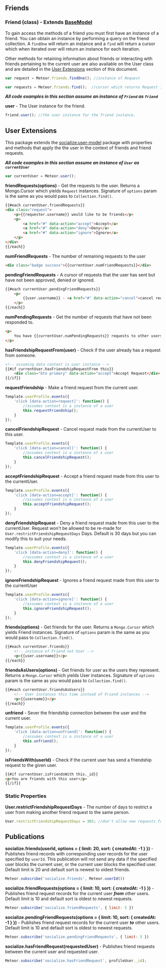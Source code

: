 ## Friends ##

### Friend (class) - Extends [BaseModel](https://github.com/copleykj/socialize-base-model)  ###

To gain access the methods of a friend you must first have an instance of a friend. You can obtain an instance by performing a query on the friend collection. A `findOne` will return an instance and a `find` will return a cursor which when iterated over will return an instance for each iteration.

Other methods for retaining information about friends or interacting with friends pertaining to the current user are also available on the User class and are detailed in the [User Extensions](#user-extensions) section of this document.

```javascript
var request = Meteor.friends.findOne(); //instance of Request

var requests = Meteor.friends.find();  //cursor which returns Request instances
```

_**All code examples in this section assume an instance of `Friend` as `friend`**_

**user** - The User instance for the friend.

```javascript
friend.user(); //the user instance for the friend instance.
```

## User Extensions ##
This package extends the [socialize:user-model](https://github.com/copleykj/socialize-user-model) package with properties and methods that apply the the user in the context of friends and friend requests.

_**All code examples in this section assume an instance of `User` as `currentUser`**_

```javascript
var currentUser = Meteor.user();
```

**friendRequests(options)** - Get the requests to the user. Returns a Mongo.Cursor which yields `Request` instances. Signature of `options` param is the same as you would pass to `Collection.find()`.

```html
{{#each currentUser.friendRequests}}
<div class="request">
    <p>{{requester.username}} would like to be friends</p>
    <p>
        <a href="#" data-action="accept">Accept</a>
        <a href="#" data-action="deny">Deny</a>
        <a href="#" data-action="ignore">Ignore</a>
    </p>
</div>
{{/each}}
```

**numFriendRequests** - The number of remaining requests to the user

```html
<div class="badge success">{{currentUser.numFriendRequests}}</div>
```

**pendingFriendRequests** - A cursor of requests that the user has sent but have not been approved, denied or ignored.

```html
{{#each currentUser.pendingFriendRequests}}
    <p>
        {{user.username}} - <a href="#" data-action="cancel">cancel request</a>
    </p>
{{/each}}
```

**numPendingRequests** - Get the number of requests that have not been responded to.

```html
<p>
    You have {{currentUser.numPendingRequests}} requests to other users pending.
</p>
```

**hasFriendshipRequestFrom(user)** - Check if the user already has a request from someone.

```html
<!-- assuming data context is user instance -->
{{#if currentUser.hasFriendshipRequestFrom this}}
    <div class="btn primary" data-action="accept">Accept Request</div>
{{/if}}

```

**requestFriendship** - Make a friend request from the current user.

```javascript
Template.userProfile.events({
    'click [data-action=request]': function() {
        //assumes context is a instance of a user
        this.requestFriendship();
    }
});
```

**cancelFriendshipRequest** - Cancel request made from the currentUser to this user.

```javascript
Template.userProfile.events({
    'click [data-action=cancel]': function() {
        //assumes context is a instance of a user
        this.cancelFriendshipRequest();
    }
});
```

**acceptFriendshipRequest** - Accept a friend request made from this user to the currentUser.

```javascript
Template.userProfile.events({
    'click [data-action=accept]': function() {
        //assumes context is a instance of a user
        this.acceptFriendshipRequest();
    }
});
```

**denyFriendshipRequest** - Deny a friend request made from this user to the currentUser. Request won't be allowed to be re-made for `User.restrictFriendshipRequestDays` Days. Default is 30 days but you can modify this to suit your needs.

```javascript
Template.userProfile.events({
    'click [data-action=deny]': function() {
        //assumes context is a instance of a user
        this.denyFriendshipRequest();
    }
});
```

**ignoreFriendshipRequest** - Ignores a friend request made from this user to the currentUser

```javascript
Template.userProfile.events({
    'click [data-action=ignore]': function() {
        //assumes context is a instance of a user
        this.ignoreFriendshipRequest();
    }
});
```

**friends(options)** - Get friends for the user. Returns a `Mongo.Cursor` which yields Friend instances. Signature of `options` param is the same as you would pass to `Collection.find()`.

```html
{{#each currentUser.friends}}
    <!-- instance of Friend not User -->
    <p>{{user.username}}</p>
{{/each}}
```

**friendsAsUsers(options)** - Get friends for user as the users they represent. Returns a `Mongo.Cursor` which yields User instances. Signature of `options` param is the same as you would pass to `Collection.find()`.

```html
{{#each currentUser.friendsAsUsers}}
    <!-- User instances this time instead of Friend instances -->
    <p>{{username}}</p>
{{/each}}
```

**unfriend** - Sever the friendship connection between the user and the current user.

```javascript
Template.userProfile.events({
    'click [data-action=unfriend]': function() {
        //assumes context is a instance of a user
        this.unfriend();
    }
});
```

**isFriendsWith(userId)** - Check if the current user has send a friendship request to the given user.

```html
{{#if currentUser.isFriendsWith this._id}}
<p>You are friends with this user</p>
{{/if}}
```

### Static Properties ###

**User.restrictFriendshipRequestDays** - The number of days to restrict a user from making another friend request to the same person.

```javascript
User.restrictFriendshipRequestDays = 365; //don't allow new requests for a year.
```

## Publications ##

**socialize.friends(userId, options = { limit: 20, sort: { createdAt: -1 } })** - Publishes friend records with corresponding user records for the user specified by `userId`. This publication will not send any data if the specified user blocks the current user, or the current user blocks the specified user. Default limit is 20 and default sort is newest to oldest friends.

```javascript
Meteor.subscribe('socialize.friends', Meteor.userId())
```

**socialize.friendRequests(options = { limit: 10, sort: { createdAt: -1 } })** - Publishes friend request records for the current user **_from_** other users. Default limit is 10 and default sort is oldest to newest requests.

```javascript
Meteor.subscribe('socialize.friendRequests', { limit: 5 })
```

**socialize.pendingFriendRequests(options = { limit: 10, sort: { createdAt: -1 } })** - Publishes friend request records for the current user **_to_** other users. Default limit is 10 and default sort is oldest to newest requests.

```javascript
Meteor.subscribe('socialize.pendingFriendRequests', { limit: 5 })
```

**socialize.hasFriendRequest(requestedUser)** - Publishes friend requests between the current user and requested user.

```javascript
Meteor.subscribe('socialize.hasFriendRequest', profileUser._id);
```
